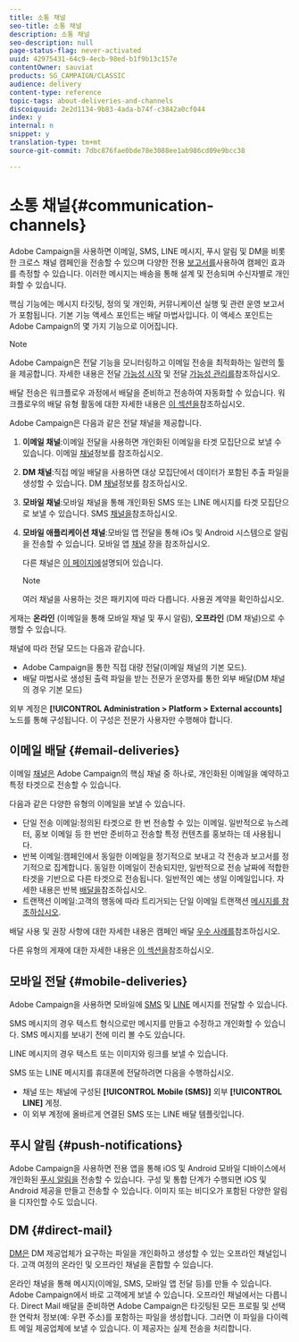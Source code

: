 ```yaml
---
title: 소통 채널
seo-title: 소통 채널
description: 소통 채널
seo-description: null
page-status-flag: never-activated
uuid: 42975431-64c9-4ecb-98ed-b1f9b13c157e
contentOwner: sauviat
products: SG_CAMPAIGN/CLASSIC
audience: delivery
content-type: reference
topic-tags: about-deliveries-and-channels
discoiquuid: 2e2d1134-9b83-4ada-b74f-c3842a0cf044
index: y
internal: n
snippet: y
translation-type: tm+mt
source-git-commit: 7dbc876fae0bde78e3088ee1ab986cd09e9bcc38

---
```



# 소통 채널{#communication-channels}

Adobe Campaign을 사용하면 이메일, SMS, LINE 메시지, 푸시 알림 및 DM을 비롯한 크로스 채널 캠페인을 전송할 수 있으며 다양한 전용 [보고서를](../../reporting/using/reports-on-deliveries.md#accessing-existing-reports)사용하여 캠페인 효과를 측정할 수 있습니다. 이러한 메시지는 배송을 통해 설계 및 전송되며 수신자별로 개인화할 수 있습니다.

핵심 기능에는 메시지 타깃팅, 정의 및 개인화, 커뮤니케이션 실행 및 관련 운영 보고서가 포함됩니다. 기본 기능 액세스 포인트는 배달 마법사입니다. 이 액세스 포인트는 Adobe Campaign의 몇 가지 기능으로 이어집니다.

>[!NOTE]
>
>Adobe Campaign은 전달 기능을 모니터링하고 이메일 전송을 최적화하는 일련의 툴을 제공합니다. 자세한 내용은 전달 [가능성 시작](https://docs.campaign.adobe.com/doc/AC/getting_started/EN/deliverability.html) 및 전달 [가능성 관리를](../../delivery/using/about-deliverability.md)참조하십시오.

배달 전송은 워크플로우 과정에서 배달을 준비하고 전송하여 자동화할 수 있습니다. 워크플로우의 배달 유형 활동에 대한 자세한 내용은 [이 섹션을](../../workflow/using/about-action-activities.md)참조하십시오.

Adobe Campaign은 다음과 같은 전달 채널을 제공합니다.

1. **이메일 채널**:이메일 전달을 사용하면 개인화된 이메일을 타겟 모집단으로 보낼 수 있습니다. 이메일 [채널](../../delivery/using/about-email-channel.md)정보를 참조하십시오.
1. **DM 채널**:직접 메일 배달을 사용하면 대상 모집단에서 데이터가 포함된 추출 파일을 생성할 수 있습니다. DM [채널](../../delivery/using/about-direct-mail-channel.md)정보를 참조하십시오.
1. **모바일 채널**:모바일 채널을 통해 개인화된 SMS 또는 LINE 메시지를 타겟 모집단으로 보낼 수 있습니다. SMS [채널을](../../delivery/using/sms-channel.md)참조하십시오.
1. **모바일 애플리케이션 채널**:모바일 앱 전달을 통해 iOs 및 Android 시스템으로 알림을 전송할 수 있습니다. 모바일 앱 [채널](../../delivery/using/about-mobile-app-channel.md) 장을 참조하십시오.

   다른 채널은 [이 페이지에](../../delivery/using/other-channels.md)설명되어 있습니다.

   >[!NOTE]
   >
   >여러 채널을 사용하는 것은 패키지에 따라 다릅니다. 사용권 계약을 확인하십시오.

게재는 **온라인** (이메일을 통해 모바일 채널 및 푸시 알림), **오프라인** (DM 채널)으로 수행할 수 있습니다.

채널에 따라 전달 모드는 다음과 같습니다.

* Adobe Campaign을 통한 직접 대량 전달(이메일 채널의 기본 모드).
* 배달 마법사로 생성된 출력 파일을 받는 전문가 운영자를 통한 외부 배달(DM 채널의 경우 기본 모드)

외부 계정은 **[!UICONTROL Administration > Platform > External accounts]** 노드를 통해 구성됩니다. 이 구성은 전문가 사용자만 수행해야 합니다.

## 이메일 배달 {#email-deliveries}

이메일 [채널은](../../delivery/using/about-email-channel.md) Adobe Campaign의 핵심 채널 중 하나로, 개인화된 이메일을 예약하고 특정 타겟으로 전송할 수 있습니다.

다음과 같은 다양한 유형의 이메일을 보낼 수 있습니다.

* 단일 전송 이메일:정의된 타겟으로 한 번 전송할 수 있는 이메일. 일반적으로 뉴스레터, 홍보 이메일 등 한 번만 준비하고 전송할 특정 컨텐츠를 홍보하는 데 사용됩니다.
* 반복 이메일:캠페인에서 동일한 이메일을 정기적으로 보내고 각 전송과 보고서를 정기적으로 집계합니다. 동일한 이메일이 전송되지만, 일반적으로 전송 날짜에 적합한 타겟을 기반으로 다른 타겟으로 전송됩니다. 일반적인 예는 생일 이메일입니다. 자세한 내용은 반복 [배달을](../../workflow/using/recurring-delivery.md)참조하십시오.
* 트랜잭션 이메일:고객의 행동에 따라 트리거되는 단일 이메일 트랜잭션 [메시지를 참조하십시오](../../message-center/using/about-transactional-messaging.md).

배달 사용 및 권장 사항에 대한 자세한 내용은 캠페인 배달 [우수 사례를](https://docs.campaign.adobe.com/doc/AC/getting_started/EN/deliveryBestPractices.html)참조하십시오.

다른 유형의 게재에 대한 자세한 내용은 [이 섹션을](../../delivery/using/types-of-deliveries.md)참조하십시오.

## 모바일 전달 {#mobile-deliveries}

Adobe Campaign을 사용하면 모바일에 [SMS](../../delivery/using/sms-channel.md) 및 [LINE](../../delivery/using/line-channel.md) 메시지를 전달할 수 있습니다.

SMS 메시지의 경우 텍스트 형식으로만 메시지를 만들고 수정하고 개인화할 수 있습니다. SMS 메시지를 보내기 전에 미리 볼 수도 있습니다.

LINE 메시지의 경우 텍스트 또는 이미지와 링크를 보낼 수 있습니다.

SMS 또는 LINE 메시지를 휴대폰에 전달하려면 다음을 수행하십시오.

* 채널 또는 채널에 구성된 **[!UICONTROL Mobile (SMS)]** 외부 **[!UICONTROL LINE]** 계정.
* 이 외부 계정에 올바르게 연결된 SMS 또는 LINE 배달 템플릿입니다.

## 푸시 알림 {#push-notifications}

Adobe Campaign을 사용하면 전용 앱을 통해 iOS 및 Android 모바일 디바이스에서 개인화된 [푸시 알림을](../../delivery/using/about-mobile-app-channel.md) 전송할 수 있습니다. 구성 및 통합 단계가 수행되면 iOS 및 Android 제공을 만들고 전송할 수 있습니다. 이미지 또는 비디오가 포함된 다양한 알림을 디자인할 수도 있습니다.

## DM {#direct-mail}

[DM은](../../delivery/using/about-direct-mail-channel.md) DM 제공업체가 요구하는 파일을 개인화하고 생성할 수 있는 오프라인 채널입니다. 고객 여정의 온라인 및 오프라인 채널을 혼합할 수 있습니다.

온라인 채널을 통해 메시지(이메일, SMS, 모바일 앱 전달 등)를 만들 수 있습니다. Adobe Campaign에서 바로 고객에게 보낼 수 있습니다. 오프라인 채널에서는 다릅니다. Direct Mail 배달을 준비하면 Adobe Campaign은 타깃팅된 모든 프로필 및 선택한 연락처 정보(예: 우편 주소)를 포함하는 파일을 생성합니다. 그러면 이 파일을 다이렉트 메일 제공업체에 보낼 수 있습니다. 이 제공자는 실제 전송을 처리합니다.
